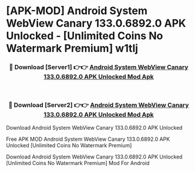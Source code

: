 # [APK-MOD] Android System WebView Canary 133.0.6892.0 APK Unlocked - [Unlimited Coins No Watermark Premium] w1tlj



<div align="center">
<h3>🔴 Download [Server1] 👉👉 <a href="https://momento.my/?title=Android_System_WebView_Canary_133.0.6892.0_APK_Unlocked">Android System WebView Canary 133.0.6892.0 APK Unlocked Mod Apk</a></h3><br>

<h3>🔴 Download [Server2] 👉👉 <a href="https://momento.my/?title=Android_System_WebView_Canary_133.0.6892.0_APK_Unlocked">Android System WebView Canary 133.0.6892.0 APK Unlocked Mod Apk</a></h3>
</div>



Download Android System WebView Canary 133.0.6892.0 APK Unlocked 

Free APK MOD Android System WebView Canary 133.0.6892.0 APK Unlocked [Unlimited Coins No Watermark Premium]

Download Android System WebView Canary 133.0.6892.0 APK Unlocked [Unlimited Coins No Watermark Premium] Mod For Android
